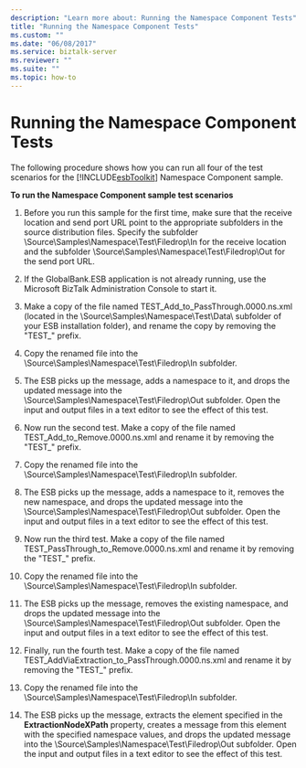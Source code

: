 ```yaml
---
description: "Learn more about: Running the Namespace Component Tests"
title: "Running the Namespace Component Tests"
ms.custom: ""
ms.date: "06/08/2017"
ms.service: biztalk-server
ms.reviewer: ""
ms.suite: ""
ms.topic: how-to
---
```

# Running the Namespace Component Tests
The following procedure shows how you can run all four of the test scenarios for the [!INCLUDE[esbToolkit](../includes/esbtoolkit-md.md)] Namespace Component sample.  
  
 **To run the Namespace Component sample test scenarios**  
  
1.  Before you run this sample for the first time, make sure that the receive location and send port URL point to the appropriate subfolders in the source distribution files. Specify the subfolder \Source\Samples\Namespace\Test\Filedrop\In for the receive location and the subfolder \Source\Samples\Namespace\Test\Filedrop\Out for the send port URL.  
  
2.  If the GlobalBank.ESB application is not already running, use the Microsoft BizTalk Administration Console to start it.  
  
3.  Make a copy of the file named TEST_Add_to_PassThrough.0000.ns.xml (located in the \Source\Samples\Namespace\Test\Data\ subfolder of your ESB installation folder), and rename the copy by removing the "TEST_" prefix.  
  
4.  Copy the renamed file into the \Source\Samples\Namespace\Test\Filedrop\In subfolder.  
  
5.  The ESB picks up the message, adds a namespace to it, and drops the updated message into the \Source\Samples\Namespace\Test\Filedrop\Out subfolder. Open the input and output files in a text editor to see the effect of this test.  
  
6.  Now run the second test. Make a copy of the file named TEST_Add_to_Remove.0000.ns.xml and rename it by removing the "TEST_" prefix.  
  
7.  Copy the renamed file into the \Source\Samples\Namespace\Test\Filedrop\In subfolder.  
  
8.  The ESB picks up the message, adds a namespace to it, removes the new namespace, and drops the updated message into the \Source\Samples\Namespace\Test\Filedrop\Out subfolder. Open the input and output files in a text editor to see the effect of this test.  
  
9. Now run the third test. Make a copy of the file named TEST_PassThrough_to_Remove.0000.ns.xml and rename it by removing the "TEST_" prefix.  
  
10. Copy the renamed file into the \Source\Samples\Namespace\Test\Filedrop\In subfolder.  
  
11. The ESB picks up the message, removes the existing namespace, and drops the updated message into the \Source\Samples\Namespace\Test\Filedrop\Out subfolder. Open the input and output files in a text editor to see the effect of this test.  
  
12. Finally, run the fourth test. Make a copy of the file named TEST_AddViaExtraction_to_PassThrough.0000.ns.xml and rename it by removing the "TEST_" prefix.  
  
13. Copy the renamed file into the \Source\Samples\Namespace\Test\Filedrop\In subfolder.  
  
14. The ESB picks up the message, extracts the element specified in the **ExtractionNodeXPath** property, creates a message from this element with the specified namespace values, and drops the updated message into the \Source\Samples\Namespace\Test\Filedrop\Out subfolder. Open the input and output files in a text editor to see the effect of this test.
